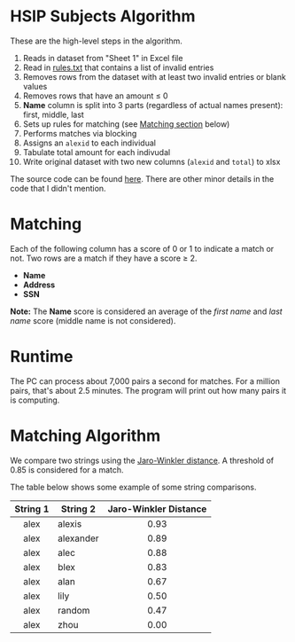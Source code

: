 # HSIP Subjects Algorithm
These are the high-level steps in the algorithm.

1. Reads in dataset from "Sheet 1" in Excel file
2. Read in [rules.txt](#rules.txt) that contains a list of invalid entries
3. Removes rows from the dataset with at least two invalid entries or blank values
4. Removes rows that have an amount ≤ 0
5. **Name** column is split into 3 parts (regardless of actual names present): first, middle, last
5. Sets up rules for matching (see [Matching section](#Matching) below)
6. Performs matches via blocking
7. Assigns an `alexid` to each individual
8. Tabulate total amount for each indivudal
9. Write original dataset with two new columns (`alexid` and `total`) to xlsx

The source code can be found [here](#exploratory.py). There are other minor details in the code that I didn't mention. 

# Matching
Each of the following column has a score of 0 or 1 to indicate a match or not. Two rows are a match if they have a score ≥ 2.
- **Name**
- **Address**
- **SSN**

**Note:** The **Name** score is considered an average of the *first name* and *last name* score (middle name is not considered).

# Runtime
The PC can process about 7,000 pairs a second for matches. For a million pairs, that's about 2.5 minutes. The program will print out how many pairs it is computing.

# Matching Algorithm
We compare two strings using the [Jaro-Winkler distance](https://en.wikipedia.org/wiki/Jaro%E2%80%93Winkler_distance). A threshold of 0.85 is considered for a match.

The table below shows some example of some string comparisons.

String 1|String 2|Jaro-Winkler Distance
:---:|---|:---:
alex|alexis|0.93
alex|alexander|0.89
alex|alec|0.88
alex|blex|0.83
alex|alan|0.67
alex|lily|0.50
alex|random|0.47
alex|zhou|0.00

